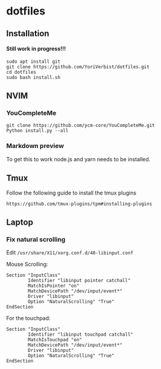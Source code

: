 # dotfiles
## Installation
#### Still work in progress!!!
```
sudo apt install git
git clone https://github.com/YoriVerbist/dotfiles.git
cd dotfiles
sudo bash install.sh
```

## NVIM

### YouCompleteMe
```
git clone https://github.com/ycm-core/YouCompleteMe.git
Python install.py --all
```

### Markdown preview
To get this to work node.js and yarn needs to be installed.

## Tmux
Follow the following guide to install the tmux plugins

```
https://github.com/tmux-plugins/tpm#installing-plugins
```


## Laptop
### Fix natural scrolling
Edit `/usr/share/X11/xorg.conf.d/40-libinput.conf`

Mouse Scrolling:
```
Section "InputClass"
        Identifier "libinput pointer catchall"
        MatchIsPointer "on"
        MatchDevicePath "/dev/input/event*"
        Driver "libinput"
        Option "NaturalScrolling" "True"
EndSection
```

For the touchpad:
```
Section "InputClass"
        Identifier "libinput touchpad catchall"
        MatchIsTouchpad "on"
        MatchDevicePath "/dev/input/event*"
        Driver "libinput"
        Option "NaturalScrolling" "True"
EndSection
```
